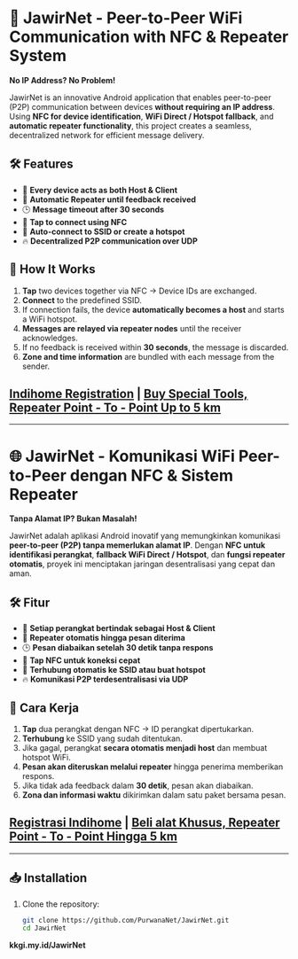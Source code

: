 # 🚀 JawirNet - Peer-to-Peer WiFi Communication with NFC & Repeater System
**No IP Address? No Problem!**

JawirNet is an innovative Android application that enables peer-to-peer (P2P) communication between devices **without requiring an IP address**. Using **NFC for device identification**, **WiFi Direct / Hotspot fallback**, and **automatic repeater functionality**, this project creates a seamless, decentralized network for efficient message delivery.

## 🛠 Features
- 📡 **Every device acts as both Host & Client**
- 🔁 **Automatic Repeater until feedback received**
- 🕒 **Message timeout after 30 seconds**
- 📲 **Tap to connect using NFC**
- 🔄 **Auto-connect to SSID or create a hotspot**
- 🔥 **Decentralized P2P communication over UDP**

## 📌 How It Works
1. **Tap** two devices together via NFC → Device IDs are exchanged.
2. **Connect** to the predefined SSID.
3. If connection fails, the device **automatically becomes a host** and starts a WiFi hotspot.
4. **Messages are relayed via repeater nodes** until the receiver acknowledges.
5. If no feedback is received within **30 seconds**, the message is discarded.
6. **Zone and time information** are bundled with each message from the sender.

## [Indihome Registration](https://sobat.indihome.co.id/landingpage?pid=RCisiform) | [Buy Special Tools, Repeater Point - To - Point Up to 5 km](https://shope.ee/7KSs82EW5Z)
---

# 🌐 JawirNet - Komunikasi WiFi Peer-to-Peer dengan NFC & Sistem Repeater
**Tanpa Alamat IP? Bukan Masalah!**

JawirNet adalah aplikasi Android inovatif yang memungkinkan komunikasi **peer-to-peer (P2P) tanpa memerlukan alamat IP**. Dengan **NFC untuk identifikasi perangkat**, **fallback WiFi Direct / Hotspot**, dan **fungsi repeater otomatis**, proyek ini menciptakan jaringan desentralisasi yang cepat dan aman.

## 🛠 Fitur
- 📡 **Setiap perangkat bertindak sebagai Host & Client**
- 🔁 **Repeater otomatis hingga pesan diterima**
- 🕒 **Pesan diabaikan setelah 30 detik tanpa respons**
- 📲 **Tap NFC untuk koneksi cepat**
- 🔄 **Terhubung otomatis ke SSID atau buat hotspot**
- 🔥 **Komunikasi P2P terdesentralisasi via UDP**

## 📌 Cara Kerja
1. **Tap** dua perangkat dengan NFC → ID perangkat dipertukarkan.
2. **Terhubung** ke SSID yang sudah ditentukan.
3. Jika gagal, perangkat **secara otomatis menjadi host** dan membuat hotspot WiFi.
4. **Pesan akan diteruskan melalui repeater** hingga penerima memberikan respons.
5. Jika tidak ada feedback dalam **30 detik**, pesan akan diabaikan.
6. **Zona dan informasi waktu** dikirimkan dalam satu paket bersama pesan.

## [Registrasi Indihome](https://sobat.indihome.co.id/landingpage?pid=RCisiform) | [Beli alat Khusus, Repeater Point - To - Point Hingga 5 km](https://shope.ee/7KSs82EW5Z)
---

## 📥 Installation
1. Clone the repository:
   ```sh
   git clone https://github.com/PurwanaNet/JawirNet.git
   cd JawirNet


**kkgi.my.id/JawirNet**
